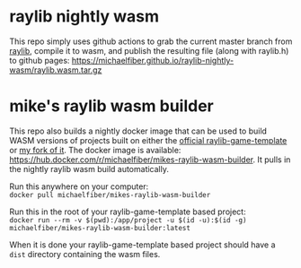 # raylib nightly wasm
This repo simply uses github actions to grab the current master branch from [raylib](https://github.com/raysan5/raylib), compile it to wasm, and publish the resulting file (along with raylib.h) to github pages: https://michaelfiber.github.io/raylib-nightly-wasm/raylib.wasm.tar.gz

# mike's raylib wasm builder
This repo also builds a nightly docker image that can be used to build WASM versions of projects built on either the [official raylib-game-template](https://github.com/raysan5/raylib-game-template) or [my fork of it](https://github.com/michaelfiber/raylib-game-template). The docker image is available: https://hub.docker.com/r/michaelfiber/mikes-raylib-wasm-builder. It pulls in the nightly raylib wasm build automatically.

Run this anywhere on your computer:  
`docker pull michaelfiber/mikes-raylib-wasm-builder`

Run this in the root of your raylib-game-template based project:  
`docker run --rm -v $(pwd):/app/project -u $(id -u):$(id -g) michaelfiber/mikes-raylib-wasm-builder:latest`

When it is done your raylib-game-template based project should have a `dist` directory containing the wasm files.
